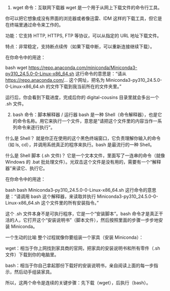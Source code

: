 1. wget 命令：互联网下载器
wget 是一个用于从网上下载文件的命令行工具。

你可以把它想象成没有界面的浏览器或者像迅雷、IDM 这样的下载工具，但它是在终端里通过命令来工作的。

功能：它支持 HTTP, HTTPS, FTP 等协议，可以从指定的 URL 地址下载文件。

特点：非常稳定，支持断点续传（如果下载中断，可以重新连接继续下载）。

在你命令中的用途：

bash
wget https://repo.anaconda.com/miniconda/Miniconda3-py310_24.5.0-0-Linux-x86_64.sh
这行命令的意思是：“请从 https://repo.anaconda.com/... 这个网址，把名为 Miniconda3-py310_24.5.0-0-Linux-x86_64.sh 的文件下载到我当前所在的文件夹里。”

运行后，你会看到下载进度，完成后你的 digital-cousins 目录里就会多出一个 .sh 文件。

2. bash 命令：脚本解释器 / 运行器
bash 是一种 Shell（命令解释器），也是它的命令名称。用它来执行一个文件，意思是“请把这个文件里的内容当作一系列命令来逐行执行”。

什么是 Shell？ 就是你正在使用的这个黑色终端窗口，它负责理解你输入的命令（如 ls, cd），并调用系统真正的程序来执行。bash 是最流行的一种 Shell。

什么是 Shell 脚本 (.sh 文件)？ 它是一个文本文件，里面写了一连串的命令（就像 Windows 的 .bat 批处理文件）。光双击这个文件是没有用的，需要有一个“解释器”来读它、执行它。

在你命令中的用途：

bash
bash Miniconda3-py310_24.5.0-0-Linux-x86_64.sh
这行命令的意思是：“请调用 bash 这个解释器，来读取并执行 Miniconda3-py310_24.5.0-0-Linux-x86_64.sh 这个文件里的所有安装指令。”

这个 .sh 文件本身不是可执行程序，它是一个“安装脚本”。bash 命令才是真正干活的人，它打开这个“安装说明书”（脚本文件），然后按照里面的步骤一步步地安装 Miniconda。

一个生动的比喻
整个过程就像你要组装一个家具（安装 Miniconda）：

wget：相当于你上网找到家具商的官网，把家具的安装说明书和所有零件（.sh 文件）下载到你的电脑里。

bash：相当于你自己拿起那份下载好的安装说明书，亲自阅读上面的每一步指示，然后动手组装家具。

所以，这两个命令是连续的关键步骤：先下载（wget），后执行（bash）。


